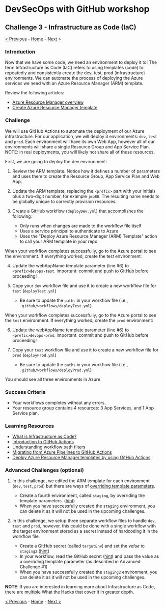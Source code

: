 # DevSecOps with GitHub workshop

## Challenge 3 - Infrastructure as Code (IaC)

[< Previous](challenge02.md) - [Home](../readme.md) - [Next >](challenge04.md)

### Introduction

Now that we have some code, we need an environment to deploy it to! The term Infrastructure as Code (IaC) refers to using templates (code) to repeatedly and consistently create the dev, test, prod (infrastructure) environments. We can automate the process of deploying the Azure services we need with an Azure Resource Manager (ARM) template. 

Review the following articles:

- [Azure Resource Manager overview](https://docs.microsoft.com/en-us/azure/azure-resource-manager/resource-group-overview)
- [Create Azure Resource Manager template](https://docs.microsoft.com/en-us/azure/azure-resource-manager/how-to-create-template)


### Challenge

We will use GitHub Actions to automate the deployment of our Azure infrastructure. For our application, we will deploy 3 environments: `dev`, `test` and `prod`. Each environment will have its own Web App, however all of our environments will share a single Resource Group and App Service Plan. NOTE: in real deployments, you will likely not share all of these resources.

First, we are going to deploy the dev environment:

1. Review the ARM template. Notice how it defines a number of parameters and uses them to create the Resource Group, App Service Plan and Web App.

2. Update the ARM template, replacing the `<prefix>` part with your initials plus a two-digit number, for example `jmb88`. The resulting name needs to be globally unique to correctly provision resources.

3. Create a GitHub workflow (`deployDev.yml`) that accomplishes the following:
    - Only runs when changes are made to the workflow file itself 
    - Uses a service principal to authenticate to Azure
    - Uses the "Deploy Azure Resource Manager (ARM) Template" action to call your ARM template in your repo

When your workflow completes successfully, go to the Azure portal to see the environment. If everything worked, create the test environment:

4. Update the webAppName template parameter (line #6) to `<prefix>devops-test`. Important: commit and push to GitHub before proceeding!

5. Copy your `dev` workflow file and use it to create a new workflow file for `test` (`deployTest.yml`)
    - Be sure to update the `paths` in your workflow file (i.e., `.github/workflows/deployTest.yml`)

When your workflow completes successfully, go to the Azure portal to see the `test` environment. If everything worked, create the `prod` environment:

6. Update the webAppName template parameter (line #6) to `<prefix>devops-prod`. Important: commit and push to GitHub before proceeding!

7. Copy your `test` workflow file and use it to create a new workflow file for `prod` (`deployProd.yml`)
    - Be sure to update the `paths` in your workflow file (i.e., `.github/workflows/deployProd.yml`)

You should see all three environments in Azure.

### Success Criteria

- Your workflows completes without any errors.
- Your resource group contains 4 resources: 3 App Services, and 1 App Service plan.

### Learning Resources

- [What is Infrastructure as Code?](https://docs.microsoft.com/en-us/azure/devops/learn/what-is-infrastructure-as-code)
- [Introduction to GitHub Actions](https://docs.github.com/en/free-pro-team@latest/actions/learn-github-actions/introduction-to-github-actions)
- [Understanding workflow path filters](https://docs.github.com/en/free-pro-team@latest/actions/reference/workflow-syntax-for-github-actions#onpushpull_requestpaths)
- [Migrating from Azure Pipelines to GitHub Actions](https://docs.github.com/en/free-pro-team@latest/actions/reference/workflow-syntax-for-github-actions#onpushpull_requestpaths)
- [Deploy Azure Resource Manager templates by using GitHub Actions](https://docs.microsoft.com/en-us/azure/azure-resource-manager/templates/deploy-github-actions)


### Advanced Challenges (optional)

1. In this challenge, we edited the ARM template for each environment (`dev`, `test`, `prod`) but there are ways of [overriding template parameters](https://docs.microsoft.com/en-us/azure/azure-resource-manager/templates/deploy-cli#parameters).

    - Create a fourth environment, called `staging`, by overriding the template parameters. ([hint](https://docs.microsoft.com/en-us/azure/azure-resource-manager/templates/deploy-cli#parameters))
    - When you have successfully created the `staging` environment, you can delete it as it will not be used in the upcoming challenges. 

2. In this challenge, we setup three separate workflow files to handle `dev`, `test` and `prod`, however, this could be done with a single workflow with the target environment stored as a secret instead of hardcoding it in the workflow file.
    - Create a GitHub secret (called `targetEnv`) and set the *value* to `staging2` ([hint](https://docs.github.com/en/free-pro-team@latest/actions/reference/encrypted-secrets))
    - In your workflow, read the GitHub secret ([hint](https://docs.github.com/en/free-pro-team@latest/actions/reference/encrypted-secrets#using-encrypted-secrets-in-a-workflow))
and pass the value as a overriding template parameter (as described in Advanced Challenge #1)
    - When you have successfully created the `staging2` environment, you can delete it as it will not be used in the upcoming challenges.


**NOTE**: If you are interested in learning more about Infrastructure as Code, there are [multiple](https://github.com/microsoft/WhatTheHack) What the Hacks that cover it in greater depth.

[< Previous](challenge02.md) - [Home](../readme.md) - [Next >](challenge04.md)